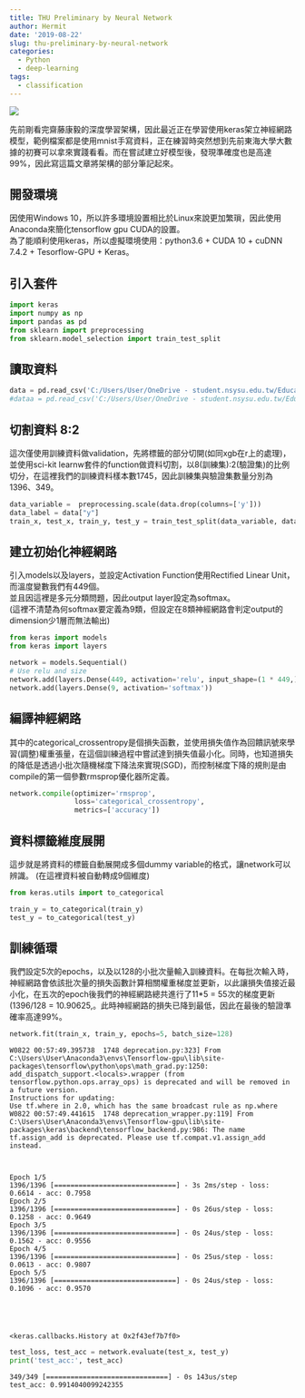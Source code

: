 ```yaml
---
title: THU Preliminary by Neural Network
author: Hermit
date: '2019-08-22'
slug: thu-preliminary-by-neural-network
categories:
  - Python
  - deep-learning
tags:
  - classification
---
```


![](https://cdn-images-1.medium.com/max/2000/1*ILJI87KKC7Y3y5ExxbGA8A.png)  
  
先前剛看完齋藤康毅的深度學習架構，因此最近正在學習使用keras架立神經網路模型，範例檔案都是使用mnist手寫資料，正在練習時突然想到先前東海大學大數據的初賽可以拿來實踐看看。而在嘗試建立好模型後，發現準確度也是高達99%，因此寫這篇文章將架構的部分筆記起來。

## 開發環境
因使用Windows 10，所以許多環境設置相比於Linux來說更加繁瑣，因此使用Anaconda來簡化tensorflow gpu CUDA的設置。    
為了能順利使用keras，所以虛擬環境使用：python3.6 + CUDA 10 + cuDNN 7.4.2 + Tesorflow-GPU + Keras。

## 引入套件


```python
import keras
import numpy as np
import pandas as pd
from sklearn import preprocessing
from sklearn.model_selection import train_test_split
```

## 讀取資料


```python
data = pd.read_csv('C:/Users/User/OneDrive - student.nsysu.edu.tw/Educations/Contests/thu_bigdata/初賽/自己最終code/train.csv')
#dataa = pd.read_csv('C:/Users/User/OneDrive - student.nsysu.edu.tw/Educations/Contests/thu_bigdata/初賽/自己最終code/test.csv')
```

## 切割資料 8:2
這次僅使用訓練資料做validation，先將標籤的部分切開(如同xgb在r上的處理)，並使用sci-kit learnw套件的function做資料切割，以8(訓練集):2(驗證集)的比例切分，在這裡我們的訓練資料樣本數1745，因此訓練集與驗證集數量分別為1396、349。  

```python
data_variable =  preprocessing.scale(data.drop(columns=['y']))
data_label = data["y"]
train_x, test_x, train_y, test_y = train_test_split(data_variable, data_label, test_size = 0.2)
```

## 建立初始化神經網路
引入models以及layers，並設定Activation Function使用Rectified Linear Unit，而溫度變數我們有449個。  
並且因這裡是多元分類問題，因此output layer設定為softmax。      
(這裡不清楚為何softmax要定義為9類，但設定在8類神經網路會判定output的dimension少1層而無法輸出)  

```python
from keras import models
from keras import layers

network = models.Sequential()
# Use relu and size 
network.add(layers.Dense(449, activation='relu', input_shape=(1 * 449,)))
network.add(layers.Dense(9, activation='softmax'))
```

## 編譯神經網路
其中的categorical_crossentropy是個損失函數，並使用損失值作為回饋訊號來學習(調整)權重張量，在這個訓練過程中嘗試達到損失值最小化。同時，也知道損失的降低是透過小批次隨機梯度下降法來實現(SGD)，而控制梯度下降的規則是由compile的第一個參數rmsprop優化器所定義。  

```python
network.compile(optimizer='rmsprop',
                loss='categorical_crossentropy',
                metrics=['accuracy'])
```
## 資料標籤維度展開
這步就是將資料的標籤自動展開成多個dummy variable的格式，讓network可以辨識。
(在這裡資料被自動轉成9個維度)

```python
from keras.utils import to_categorical

train_y = to_categorical(train_y)
test_y = to_categorical(test_y)
```
## 訓練循環
我們設定5次的epochs，以及以128的小批次量輸入訓練資料。在每批次輸入時，神經網路會依該批次量的損失函數計算相關權重梯度並更新，以此讓損失值接近最小化，在五次的epoch後我們的神經網路總共進行了11*5 = 55次的梯度更新(1396/128 = 10.90625,。此時神經網路的損失已降到最低，因此在最後的驗證準確率高達99%。

```python
network.fit(train_x, train_y, epochs=5, batch_size=128)
```

    W0822 00:57:49.395738  1748 deprecation.py:323] From C:\Users\User\Anaconda3\envs\Tensorflow-gpu\lib\site-packages\tensorflow\python\ops\math_grad.py:1250: add_dispatch_support.<locals>.wrapper (from tensorflow.python.ops.array_ops) is deprecated and will be removed in a future version.
    Instructions for updating:
    Use tf.where in 2.0, which has the same broadcast rule as np.where
    W0822 00:57:49.441615  1748 deprecation_wrapper.py:119] From C:\Users\User\Anaconda3\envs\Tensorflow-gpu\lib\site-packages\keras\backend\tensorflow_backend.py:986: The name tf.assign_add is deprecated. Please use tf.compat.v1.assign_add instead.
    
    

    Epoch 1/5
    1396/1396 [==============================] - 3s 2ms/step - loss: 0.6614 - acc: 0.7958
    Epoch 2/5
    1396/1396 [==============================] - 0s 26us/step - loss: 0.1258 - acc: 0.9649
    Epoch 3/5
    1396/1396 [==============================] - 0s 24us/step - loss: 0.1562 - acc: 0.9556
    Epoch 4/5
    1396/1396 [==============================] - 0s 25us/step - loss: 0.0613 - acc: 0.9807
    Epoch 5/5
    1396/1396 [==============================] - 0s 24us/step - loss: 0.1096 - acc: 0.9570
    




    <keras.callbacks.History at 0x2f43ef7b7f0>




```python
test_loss, test_acc = network.evaluate(test_x, test_y)
print('test_acc:', test_acc)
```

    349/349 [==============================] - 0s 143us/step
    test_acc: 0.9914040099242355